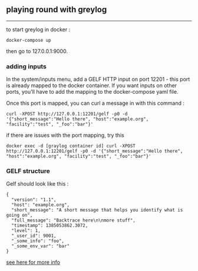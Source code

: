 ## playing round with greylog
-----

to start greylog in docker :

```docker-compose up```

then go to 127.0.0.1:9000.

### adding inputs

In the system/inputs menu, add a GELF HTTP input on port 12201 - this port is already mapped to the docker container. If you want inputs on other ports, you'll have to add the mapping to the docker-compose yaml file.

Once this port is mapped, you can curl a message in with this command :

```curl -XPOST http://127.0.0.1:12201/gelf -p0 -d '{"short_message":"Hello there", "host":"example.org", "facility":"test", "_foo":"bar"}'```

if there are issues with the port mapping, try this

```docker exec -d [graylog container id] curl -XPOST http://127.0.0.1:12201/gelf -p0 -d '{"short_message":"Hello there", "host":"example.org", "facility":"test", "_foo":"bar"}'```



### GELF structure

Gelf should look like this :

```
{
  "version": "1.1",
  "host": "example.org",
  "short_message": "A short message that helps you identify what is going on",
  "full_message": "Backtrace here\n\nmore stuff",
  "timestamp": 1385053862.3072,
  "level": 1,
  "_user_id": 9001,
  "_some_info": "foo",
  "_some_env_var": "bar"
}
```
[see here for more info](http://docs.graylog.org/en/2.1/pages/gelf.html)
